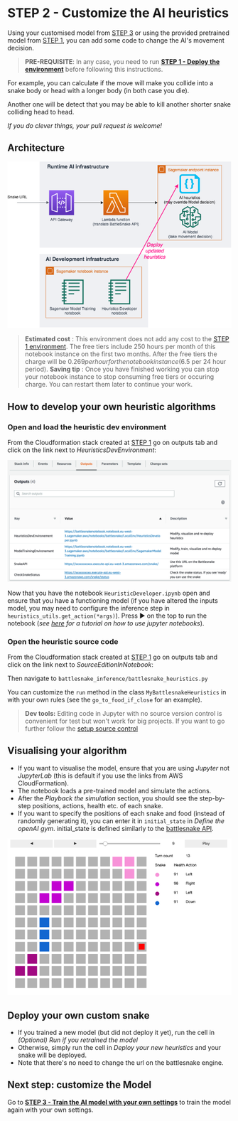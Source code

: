 # STEP 2 - Customize the AI heuristics

Using your customised model from [STEP 3](TrainModelAndDeploy.md) or using the provided pretrained model from [STEP 1](DeployTheAIEndpoint.md), you can add some code to change the AI's movement decision.

> __PRE-REQUISITE__: In any case, you need to run __[STEP 1 - Deploy the environment](DeployTheAIEndpoint.md)__ before following this instructions.

For example, you can calculate if the move will make you collide into a snake body or head with a longer body (in both case you die).

Another one will be detect that you may be able to kill another shorter snake colliding head to head.

_If you do clever things, your pull request is welcome!_

## Architecture

![Heuristic Dev Architecture](images/ArchitectureSagemakerBattleSnakeHeuristics.png "Heuristic Dev Architecture")

> __Estimated cost__ : This environment does not add any cost to the [STEP 1 environment](DeployTheAIEndpoint.md). The free tiers include 250 hours per month of this notebook instance on the first two months.
> After the free tiers the charge will be $0.269 per hour for the notebook instance ($6.5 per 24 hour period).
> __Saving tip__ : Once you have finished working you can stop your notebook instance to stop consuming free tiers or occuring charge. You can restart them later to continue your work.

## How to develop your own heuristic algorithms

### Open and load the heuristic dev environment

From the Cloudformation stack created at [STEP 1](DeployTheAIEndpoint.md) go on outputs tab and click on the link next to _HeuristicsDevEnvironment_:

![Output tab](images/outputs.png "Output tab")

Now that you have the notebook `HeuristicDeveloper.ipynb` open and ensure that you have a functioning model (if you have altered the inputs model, you may need to configure the inference step in `heuristics_utils.get_action(*args)`). Press ► on the top to run the notebook (_see [here](https://www.youtube.com/watch?v=7wfPqAyYADY) for a tutorial on how to use jupyter notebooks_).

### Open the heuristic source code

From the Cloudformation stack created at [STEP 1](DeployTheAIEndpoint.md) go on outputs tab and click on the link next to _SourceEditionInNotebook_:

Then navigate to `battlesnake_inference/battlesnake_heuristics.py`

You can customize the `run` method in the class `MyBattlesnakeHeuristics` in  with your own rules (see the `go_to_food_if_close` for an example). 

> __Dev tools:__ Editing code in Jupyter with no source version control is convenient for test but won't work for big projects. If you want to go further follow the [setup source control](SetupSourceControl.md)

## Visualising your algorithm

- If you want to visualise the model, ensure that you are using *Jupyter* not *JupyterLab* (this is default if you use the links from AWS CloudFormation).
- The notebook loads a pre-trained model and simulate the actions.
- After the *Playback the simulation* section, you should see the step-by-step positions, actions, health etc. of each snake.
- If you want to specify the positions of each snake and food (instead of randomly generating it), you can enter it in `initial_state` in *Define the openAI gym*. initial_state is defined similarly to the [battlesnake API](https://docs.battlesnake.com/snake-api).

![Visualization](images/VisualizingHeuristics.png "Visualise the heuristics")

## Deploy your own custom snake

- If you trained a new model (but did not deploy it yet), run the cell in *(Optional) Run if you retrained the model*
- Otherwise, simply run the cell in *Deploy your new heuristics* and your snake will be deployed.
- Note that there's no need to change the url on the battlesnake engine.

## Next step: customize the Model

Go to __[STEP 3 - Train the AI model with your own settings](TrainModelAndDeploy.md)__ to train the model again with your own settings.
